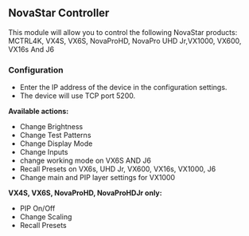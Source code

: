 ## NovaStar Controller
This module will allow you to control the following NovaStar products: MCTRL4K, VX4S, VX6S, NovaProHD, NovaPro UHD Jr,VX1000, VX600, VX16s And J6

### Configuration
* Enter the IP address of the device in the configuration settings.
* The device will use TCP port 5200.

**Available actions:**
* Change Brightness
* Change Test Patterns
* Change Display Mode
* Change Inputs
* change working mode on VX6S AND J6 
* Recall Presets on VX6s, UHD Jr, VX600, VX16s, VX1000, J6
* Change main and PIP layer settings for VX1000

**VX4S, VX6S, NovaProHD, NovaProHDJr only:**
* PIP On/Off
* Change Scaling
* Recall Presets

